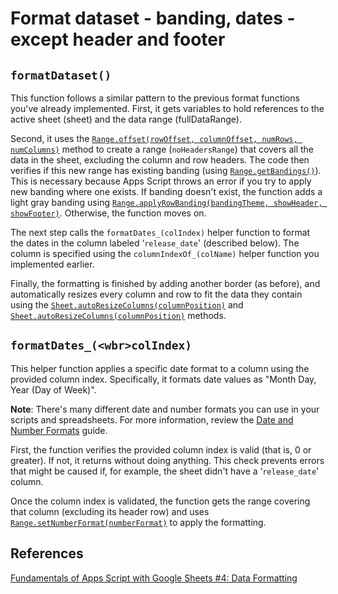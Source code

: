 # Format dataset - banding, dates - except header and footer

## `formatDataset()`

This function follows a similar pattern to the previous format functions you've already implemented. First, it gets variables to hold references to the active sheet (sheet) and the data range (fullDataRange).

Second, it uses the [`Range.offset(rowOffset, columnOffset, numRows, numColumns)`](https://developers.google.com/apps-script/reference/spreadsheet/range#offsetrowoffset,-columnoffset,-numrows,-numcolumns) method to create a range (`noHeadersRange`) that covers all the data in the sheet, excluding the column and row headers. The code then verifies if this new range has existing banding (using [`Range.getBandings()`](https://developers.google.com/apps-script/reference/spreadsheet/range#getbandings)). This is necessary because Apps Script throws an error if you try to apply new banding where one exists. If banding doesn't exist, the function adds a light gray banding using [`Range.applyRowBanding(bandingTheme, showHeader, showFooter)`](https://developers.google.com/apps-script/reference/spreadsheet/range#applyrowbandingbandingtheme,-showheader,-showfooter). Otherwise, the function moves on.

The next step calls the `formatDates_(colIndex)` helper function to format the dates in the column labeled ‘`release_date`' (described below). The column is specified using the `columnIndexOf_(colName)` helper function you implemented earlier.

Finally, the formatting is finished by adding another border (as before), and automatically resizes every column and row to fit the data they contain using the [`Sheet.autoResizeColumns(columnPosition)`](https://developers.google.com/apps-script/reference/spreadsheet/sheet#autoresizecolumncolumnposition) and [`Sheet.autoResizeColumns(columnPosition)`](https://developers.google.com/apps-script/reference/spreadsheet/sheet#autoresizerowcolumnposition) methods.

## `formatDates_(<wbr>colIndex)`

This helper function applies a specific date format to a column using the provided column index. Specifically, it formats date values as "Month Day, Year (Day of Week)".

**Note**: There's many different date and number formats you can use in your scripts and spreadsheets. For more information, review the [Date and Number Formats](https://developers.google.com/sheets/api/guides/formats) guide.

First, the function verifies the provided column index is valid (that is, 0 or greater). If not, it returns without doing anything. This check prevents errors that might be caused if, for example, the sheet didn't have a ‘`release_date`' column.

Once the column index is validated, the function gets the range covering that column (excluding its header row) and uses [`Range.setNumberFormat(numberFormat)`](https://developers.google.com/apps-script/reference/spreadsheet/range#setnumberformatnumberformat) to apply the formatting.

## References

[Fundamentals of Apps Script with Google Sheets #4: Data Formatting](https://developers.google.com/codelabs/apps-script-fundamentals-4#5)
